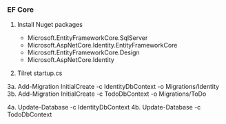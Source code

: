 ### EF Core
1. Install Nuget packages 
   - Microsoft.EntityFrameworkCore.SqlServer
   - Microsoft.AspNetCore.Identity.EntityFrameworkCore
   - Microsoft.EntityFrameworkCore.Design
   - Microsoft.AspNetCore.Identity

2. Tilret startup.cs

3a. Add-Migration InitialCreate -c IdentityDbContext -o Migrations/Identity
3b. Add-Migration InitialCreate -c TodoDbContext -o Migrations/ToDo

4a. Update-Database -c IdentityDbContext
4b. Update-Database -c TodoDbContext